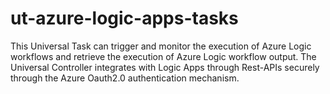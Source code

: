 # ut-azure-logic-apps-tasks
This Universal Task can trigger and monitor the execution of Azure Logic workflows and retrieve the execution of Azure Logic workflow output. The Universal Controller integrates with Logic Apps through Rest-APIs securely through the Azure Oauth2.0 authentication mechanism.

